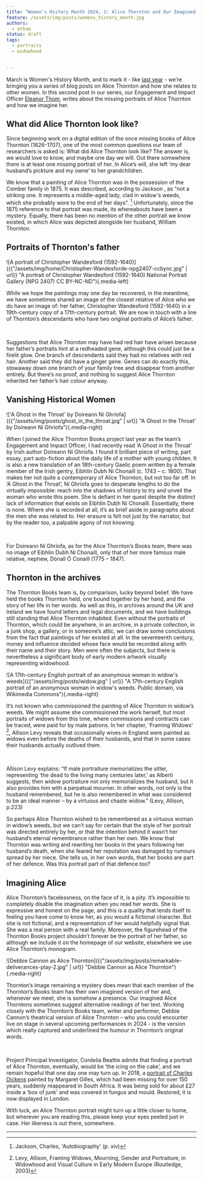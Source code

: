 ```yaml
---
title: "Women's History Month 2024, 2: Alice Thornton and Our Imagined Alice Thorntons"
feature: /assets/img/posts/womens_history_month.jpg
authors:
  - ethom
status: draft
tags:
  - portraits
  - widowhood
  

---
```


March is Women's History Month, and to mark it - like [last year](https://thornton.kdl.kcl.ac.uk/posts/blog/2023-03-08-whm-alice-thornton-pain-peril/) - we’re bringing you a series of blog posts on Alice Thornton and how she relates to other women. In this second post in our series, our Engagement and Impact Officer [Eleanor Thom](https://www.ed.ac.uk/profile/dr-eleanor-thom), writes about the missing portraits of Alice Thornton and how we imagine her.

## What did Alice Thornton look like?

Since beginning work on a digital edition of the once missing books of Alice Thornton (1626-1707), one of the most common questions our team of researchers is asked is: What did Alice Thornton look like? The answer is, we would love to know, and maybe one day we will. Out there somewhere there is at least one missing portrait of her. In Alice’s will, she left ‘my dear husband’s pickture and my owne’ to her grandchildren. 

We know that a painting of Alice Thornton was in the possession of the Comber family in 1875. It was described, according to Jackson , as “not a striking one. It represents a middle-aged lady, clad in widow's weeds, which she probably wore to the end of her days”. [^1]
Unfortunately, since the 1875 reference to that portrait was made, its whereabouts have been a mystery. Equally, there has been no mention of the other portrait we know existed, in which Alice was depicted alongside her husband, William Thornton. 


## Portraits of Thornton's father

![A portrait of Christopher Wandesford (1592-1640)]({{"/assets/img/home/Christopher-Wandesforde-npg2407-ccbync.jpg" | url}} "A portrait of Christopher Wandesford (1592-1640) National Portrait Gallery (NPG 2407) CC BY-NC-ND"){.media-left}

While we hope the paintings may one day be recovered, in the meantime, we have sometimes shared an image of the closest relative of Alice who we do have an image of: her father, Christopher Wandesford (1592-1640) in a 19th-century copy of a 17th-century portrait. We are now in touch with a line of Thornton’s descendants who have two original portraits of Alice’s father. 

<p>&nbsp;</p>

Suggestions that Alice Thornton may have had red hair have arisen because her father’s portraits hint at a redheaded gene, although this could just be a firelit glow. One branch of descendants said they had no relatives with red hair. Another said they did have a ginger gene. Genes can do exactly this, stowaway down one branch of your family tree and disappear from another entirely. But there’s no proof, and nothing to suggest Alice Thornton inherited her father’s hair colour anyway. 



## Vanishing Historical Women

!['A Ghost in the Throat' by Doireann Ní Ghríofa]({{"/assets/img/posts/ghost_in_the_throat.jpg" | url}} "A Ghost in the Throat' by Doireann Ní Ghríofa"){.media-right}

When I joined the Alice Thornton Books project last year as the team’s Engagement and Impact Officer, I had recently read ‘A Ghost in the Throat’ by Irish author Doireann Ní Ghríofa. I found it brilliant piece of writing, part essay, part auto-fiction about the daily life of a mother with young childen. It is also a new translation of an 18th-century Gaelic poem written by a female member of the Irish gentry, Eibhlín Dubh Ní Chonaill (c. 1743 – c. 1800). That makes her not quite a contemporary of Alice Thornton, but not too far off. In ‘A Ghost in the Throat’, Ní Ghríofa goes to desperate lengths to do the virtually impossible: reach into the shadows of history to try and unveil the woman who wrote this poem. She is defiant in her quest despite the distinct lack of information that exists on Eibhlín Dubh Ní Chonaill. Essentially, there is none. Where she is recorded at all, it’s as brief aside in paragraphs about the men she was related to. Her erasure is felt not just by the narrator, but by the reader too, a palpable agony of not knowing. 

<p>&nbsp;</p>

For Doireann Ní Ghríofa, as for the Alice Thornton’s Books team, there was no image of Eibhlín Dubh Ní Chonaill, only that of her more famous male relative, nephew, Dónall Ó Conaill (1775 – 1847). 



## Thornton in the archives

The Thornton Books team is, by comparison, lucky beyond belief. We have held the books Thornton held, one bound together by her hand, and the story of her life in her words. As well as this, in archives around the UK and Ireland we have found letters and legal documents, and we have buildings still standing that Alice Thornton inhabited. Even without the portraits of Thornton, which could be anywhere, in an archive, in a private collection, in a junk shop, a gallery, or in someone’s attic, we can draw some conclusions from the fact that paintings of her existed at all. In the seventeenth century, money and influence decided whose face would be recorded along with their name and their story. Men were often the subjects, but there is nevertheless a significant body of early modern artwork visually representing widowhood.

![A 17th-century English portrait of an anonymous woman in widow's weeds]({{"/assets/img/posts/widow.jpg" | url}} "A 17th-century English portrait of an anonymous woman in widow's weeds. Public domain, via Wikimedia Commons"){.media-right}

It’s not known who commissioned the painting of Alice Thornton in widow’s weeds. We might assume she commissioned the work herself, but most portraits of widows from this time, where commissions and contracts can be traced, were paid for by male patrons. In her chapter, 'Framing Widows' [^2], Allison Levy reveals that occasionally wives in England were painted as widows even before the deaths of their husbands, and that in some cases their husbands actually outlived them. 

<p>&nbsp;</p>

Allison Levy explains:
“If male portraiture memorializes the sitter, representing ‘the dead to the living many centuries later,’ as Alberti suggests, then widow portraiture not only memorializes the husband, but it also provides him with a perpetual mourner. In other words, not only is the husband remembered, but he is also remembered in what was considered to be an ideal manner – by a virtuous and chaste widow.” (Levy, Allison, p.223)

So perhaps Alice Thornton wished to be remembered as a virtuous woman in widow’s weeds, but we can’t say for certain that the style of her portrait was directed entirely by her, or that the intention behind it wasn’t her husband’s eternal remembrance rather than her own. We know that Thornton was writing and rewriting her books in the years following her husband’s death, when she feared her reputation was damaged by rumours spread by her niece. She tells us, in her own words, that her books are part of her defence. Was this portrait part of that defence too?


## Imagining Alice

Alice Thornton’s facelessness, on the face of it, is a pity. It’s impossible to completely disable the imagination when you read her words. She is expressive and honest on the page, and this is a quality that lends itself to feeling you have come to know her, as you would a fictional character. But she is not fictional, and a representation of her would helpfully signal that. She was a real person with a real family. Moreover, the figurehead of the Thornton Books project shouldn’t forever be the portrait of her father, so although we include it on the homepage of our website, elsewhere we use Alice Thornton’s monogram.

![Debbie Cannon as Alice Thornton]({{"/assets/img/posts/remarkable-deliverances-play-2.jpg" | url}} "Debbie Cannon as Alice Thornton"){.media-right}

Thornton’s image remaining a mystery does mean that each member of the Thornton’s Books team has their own imagined version of her and, whenever we meet, she is somehow a presence. Our imagined Alice Thorntons sometimes suggest alternative readings of her text. Working closely with the Thornton’s Books team, writer and performer, Debbie Cannon’s theatrical version of Alice Thornton – who you could encounter live on stage in several upcoming performances in 2024 - is the version which really captured and underlined the humour in Thornton’s original words.

<p>&nbsp;</p>

Project Principal Investigator, Cordelia Beattie admits that finding a portrait of Alice Thornton, eventually, would be ‘the icing on the cake’, and we remain hopeful that one day one may turn up. In 2018, a [portrait of Charles Dickens](https://www.bbc.com/culture/article/20191220-the-lost-portrait-of-charles-dickens) painted by Margaret Gilles, which had been missing for over 150 years, suddenly reappeared in South Africa. It was being sold for about £27 inside a ‘box of junk’ and was covered in fungus and mould. Restored, it is now displayed in London. 

With luck, an Alice Thornton portrait might turn up a little closer to home, but wherever you are reading this, please keep your eyes peeled just in case. Her likeness is out there, somewhere. 


---

[^1]: Jackson, Charles, 'Autobiography' (p. xiv) 

[^2]: Levy, Allison, Framing Widows, Mourning, Gender and Portraiture, in Widowhood and Visual Culture in Early Modern Europe (Routledge, 2003)